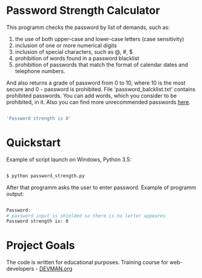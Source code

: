 # Password Strength Calculator

This programm checks the password by list of demands, such as:

1. the use of both upper-case and lower-case letters (case sensitivity)
2. inclusion of one or more numerical digits
3. inclusion of special characters, such as @, #, $
4. prohibition of words found in a password blacklist
5. prohibition of passwords that match the format of calendar dates and telephone numbers.

And also returns a grade of password from 0 to 10, where 10 is the most secure and 0 - password is prohibited. File 'password_balcklist.txt' contains prohibited passwords. You can add words, which you consider to be prohibited, in it. Also you can find more unrecommended passwords [here](https://github.com/danielmiessler/SecLists/tree/master/Passwords).

``` bash

'Password strength is 0' 

```

# Quickstart

Example of script launch on Windows, Python 3.5:

``` bash

$ python password_strength.py

```

After that programm asks the user to enter password. Example of programm output:

``` bash

Password:
# password input is shielded so there is no letter appeares
Password strength is: 0

```

# Project Goals

The code is written for educational purposes. Training course for web-developers - [DEVMAN.org](https://devman.org)
